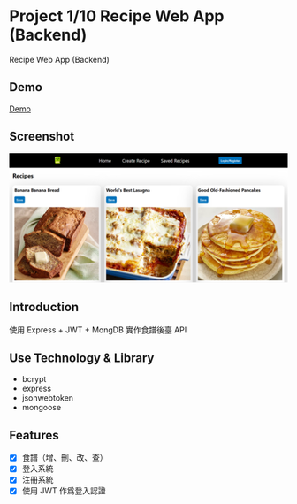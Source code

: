 # Project 1/10 Recipe Web App (Backend)

Recipe Web App (Backend)

## Demo

[Demo](https://eugene-recipe.netlify.app)

## Screenshot

![alt text](https://github.com/CharlesSin/Recipe-Backend-Server/blob/main/public/images/screenshot.png)

## Introduction

使用 Express + JWT + MongDB 實作食譜後臺 API

## Use Technology & Library

- bcrypt
- express
- jsonwebtoken
- mongoose

## Features

- [x] 食譜（增、刪、改、查）
- [x] 登入系統
- [x] 注冊系統
- [x] 使用 JWT 作爲登入認證
